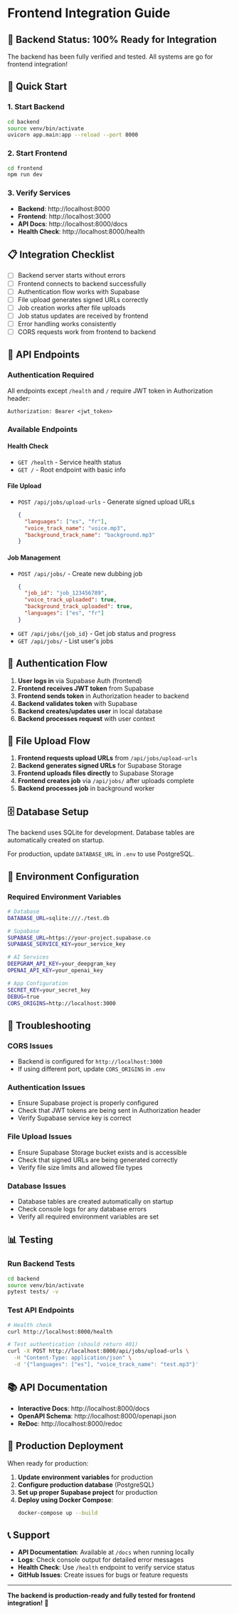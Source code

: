 # Frontend Integration Guide

## 🎯 **Backend Status: 100% Ready for Integration**

The backend has been fully verified and tested. All systems are go for frontend integration!

## 🚀 **Quick Start**

### **1. Start Backend**
```bash
cd backend
source venv/bin/activate
uvicorn app.main:app --reload --port 8000
```

### **2. Start Frontend**
```bash
cd frontend
npm run dev
```

### **3. Verify Services**
- **Backend**: http://localhost:8000
- **Frontend**: http://localhost:3000
- **API Docs**: http://localhost:8000/docs
- **Health Check**: http://localhost:8000/health

## 📋 **Integration Checklist**

- [ ] Backend server starts without errors
- [ ] Frontend connects to backend successfully
- [ ] Authentication flow works with Supabase
- [ ] File upload generates signed URLs correctly
- [ ] Job creation works after file uploads
- [ ] Job status updates are received by frontend
- [ ] Error handling works consistently
- [ ] CORS requests work from frontend to backend

## 🔧 **API Endpoints**

### **Authentication Required**
All endpoints except `/health` and `/` require JWT token in Authorization header:
```
Authorization: Bearer <jwt_token>
```

### **Available Endpoints**

#### **Health Check**
- `GET /health` - Service health status
- `GET /` - Root endpoint with basic info

#### **File Upload**
- `POST /api/jobs/upload-urls` - Generate signed upload URLs
  ```json
  {
    "languages": ["es", "fr"],
    "voice_track_name": "voice.mp3",
    "background_track_name": "background.mp3"
  }
  ```

#### **Job Management**
- `POST /api/jobs/` - Create new dubbing job
  ```json
  {
    "job_id": "job_123456789",
    "voice_track_uploaded": true,
    "background_track_uploaded": true,
    "languages": ["es", "fr"]
  }
  ```
- `GET /api/jobs/{job_id}` - Get job status and progress
- `GET /api/jobs/` - List user's jobs

## 🔐 **Authentication Flow**

1. **User logs in** via Supabase Auth (frontend)
2. **Frontend receives JWT token** from Supabase
3. **Frontend sends token** in Authorization header to backend
4. **Backend validates token** with Supabase
5. **Backend creates/updates user** in local database
6. **Backend processes request** with user context

## 📁 **File Upload Flow**

1. **Frontend requests upload URLs** from `/api/jobs/upload-urls`
2. **Backend generates signed URLs** for Supabase Storage
3. **Frontend uploads files directly** to Supabase Storage
4. **Frontend creates job** via `/api/jobs/` after uploads complete
5. **Backend processes job** in background worker

## 🗄️ **Database Setup**

The backend uses SQLite for development. Database tables are automatically created on startup.

For production, update `DATABASE_URL` in `.env` to use PostgreSQL.

## 🔧 **Environment Configuration**

### **Required Environment Variables**
```bash
# Database
DATABASE_URL=sqlite:///./test.db

# Supabase
SUPABASE_URL=https://your-project.supabase.co
SUPABASE_SERVICE_KEY=your_service_key

# AI Services
DEEPGRAM_API_KEY=your_deepgram_key
OPENAI_API_KEY=your_openai_key

# App Configuration
SECRET_KEY=your_secret_key
DEBUG=true
CORS_ORIGINS=http://localhost:3000
```

## 🐛 **Troubleshooting**

### **CORS Issues**
- Backend is configured for `http://localhost:3000`
- If using different port, update `CORS_ORIGINS` in `.env`

### **Authentication Issues**
- Ensure Supabase project is properly configured
- Check that JWT tokens are being sent in Authorization header
- Verify Supabase service key is correct

### **File Upload Issues**
- Ensure Supabase Storage bucket exists and is accessible
- Check that signed URLs are being generated correctly
- Verify file size limits and allowed file types

### **Database Issues**
- Database tables are created automatically on startup
- Check console logs for any database errors
- Verify all required environment variables are set

## 📊 **Testing**

### **Run Backend Tests**
```bash
cd backend
source venv/bin/activate
pytest tests/ -v
```

### **Test API Endpoints**
```bash
# Health check
curl http://localhost:8000/health

# Test authentication (should return 401)
curl -X POST http://localhost:8000/api/jobs/upload-urls \
  -H "Content-Type: application/json" \
  -d '{"languages": ["es"], "voice_track_name": "test.mp3"}'
```

## 📚 **API Documentation**

- **Interactive Docs**: http://localhost:8000/docs
- **OpenAPI Schema**: http://localhost:8000/openapi.json
- **ReDoc**: http://localhost:8000/redoc

## 🚀 **Production Deployment**

When ready for production:

1. **Update environment variables** for production
2. **Configure production database** (PostgreSQL)
3. **Set up proper Supabase project** for production
4. **Deploy using Docker Compose**:
   ```bash
   docker-compose up --build
   ```

## 📞 **Support**

- **API Documentation**: Available at `/docs` when running locally
- **Logs**: Check console output for detailed error messages
- **Health Check**: Use `/health` endpoint to verify service status
- **GitHub Issues**: Create issues for bugs or feature requests

---

**The backend is production-ready and fully tested for frontend integration!** 🚀